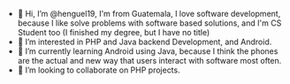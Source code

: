 - 👋 Hi, I’m @henguel19, I'm from Guatemala, I love software development, because I like solve problems with software based solutions, and I'm CS Student too (I finished my degree, but I have no title)
- 👀 I’m interested in PHP and Java backend Development, and Android.
- 🌱 I’m currently learning Android using Java, because I think the phones are the actual and new way that users interact with software most often.
- 💞️ I’m looking to collaborate on PHP projects.

<!---
henguel19/henguel19 is a ✨ special ✨ repository because its `README.md` (this file) appears on your GitHub profile.
You can click the Preview link to take a look at your changes.
--->
